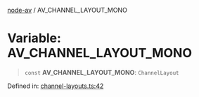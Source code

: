 [node-av](../globals.md) / AV\_CHANNEL\_LAYOUT\_MONO

# Variable: AV\_CHANNEL\_LAYOUT\_MONO

> `const` **AV\_CHANNEL\_LAYOUT\_MONO**: `ChannelLayout`

Defined in: [channel-layouts.ts:42](https://github.com/seydx/av/blob/f8631fc881b394300b1479f511d55cf1c370a87f/src/constants/channel-layouts.ts#L42)
